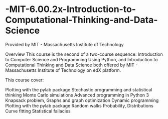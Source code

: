 # -MIT-6.00.2x-Introduction-to-Computational-Thinking-and-Data-Science
Provided by MIT - Massachusetts Institute of Technology

Overview
This course is the second of a two-course sequence: Introduction to Computer Science and Programming Using Python, and Introduction to Computational Thinking and Data Science both offered by MIT - Massachusetts Institute of Technology on edX platform.

This course cover:

Plotting with the pylab package
Stochastic programming and statistical thinking
Monte Carlo simulations
Advanced programming in Python 3
Knapsack problem, Graphs and graph optimization
Dynamic programming
Plotting with the pylab package
Random walks
Probability, Distributions
Curve fitting
Statistical fallacies
